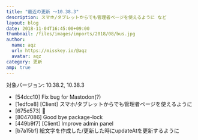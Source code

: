 ```yaml
---
title: "最近の更新 ～10.38.3"
description: スマホ/タブレットからでも管理者ページを使えるように など
layout: blog
date: 2018-11-04T16:45:00+09:00
thumbnail: /files/images/imports/2018/08/bus.jpg
author:
  name: aqz
  url: https://misskey.io/@aqz
  avatar: aqz
category: 更新
amp: true
---
```

対象バージョン: 10.38.2, 10.38.3

- [54dcc10] Fix bug for Mastodon(?)
- [1edfce8] [Client] スマホ/タブレットからでも管理者ページを使えるように
- [675e573] 🎨
- [8047086] Good bye package-lock
- [449b9f7] [Client] Improve admin panel
- [b7a15bf] 絵文字を作成した/更新した時にupdateAtを更新するように